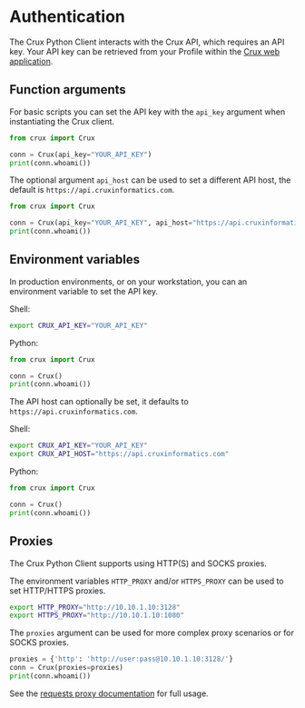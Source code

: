 # Authentication

The Crux Python Client interacts with the Crux API, which requires an API key. Your API key can be retrieved from your Profile within the [Crux web application](https://app.cruxinformatics.com/).

## Function arguments

For basic scripts you can set the API key with the `api_key` argument when instantiating the Crux client.

```python
from crux import Crux

conn = Crux(api_key="YOUR_API_KEY")
print(conn.whoami())
```

The optional argument `api_host` can be used to set a different API host, the default is `https://api.cruxinformatics.com`.

```python
from crux import Crux

conn = Crux(api_key="YOUR_API_KEY", api_host="https://api.cruxinformatics.com")
print(conn.whoami())
```

## Environment variables

In production environments, or on your workstation, you can an environment variable to set the API key.

Shell:

```bash
export CRUX_API_KEY="YOUR_API_KEY"
```

Python:

```python
from crux import Crux

conn = Crux()
print(conn.whoami())
```

The API host can optionally be set, it defaults to `https://api.cruxinformatics.com`.

Shell:

```bash
export CRUX_API_KEY="YOUR_API_KEY"
export CRUX_API_HOST="https://api.cruxinformatics.com"
```

Python:

```python
from crux import Crux

conn = Crux()
print(conn.whoami())
```

## Proxies

The Crux Python Client supports using HTTP(S) and SOCKS proxies.

The environment variables `HTTP_PROXY` and/or `HTTPS_PROXY` can be used to set HTTP/HTTPS proxies.

```bash
export HTTP_PROXY="http://10.10.1.10:3128"
export HTTPS_PROXY="http://10.10.1.10:1080"
```

The `proxies` argument can be used for more complex proxy scenarios or for SOCKS proxies.

```python
proxies = {'http': 'http://user:pass@10.10.1.10:3128/'}
conn = Crux(proxies=proxies)
print(conn.whoami())
```

See the [requests proxy documentation](http://docs.python-requests.org/en/master/user/advanced/#proxies) for full usage.
